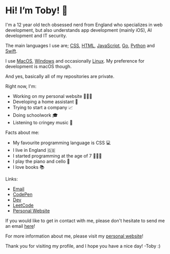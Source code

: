 <h1>
  Hi! I’m Toby! 👋
</h1>

I'm a 12 year old tech obsessed nerd from England who specializes in web development, but also understands app development (mainly iOS), AI development and IT security.

The main languages I use are;  <a href="https://en.wikipedia.org/wiki/CSS">CSS</a>, <a href="https://en.wikipedia.org/wiki/HTML">HTML</a>, <a href="https://en.wikipedia.org/wiki/JavaScript">JavaScript</a>, <a href="https://en.wikipedia.org/wiki/Go_(programming_language)">Go</a>, <a href="https://en.wikipedia.org/wiki/Python_(programming_language)">Python</a> and <a href="https://en.wikipedia.org/wiki/Swift_(programming_language)">Swift</a>.

I use <a href="https://en.wikipedia.org/wiki/MacOS">MacOS</a>, <a href="https://en.wikipedia.org/wiki/Microsoft_Windows"> Windows</a> and occasionally <a href="https://en.wikipedia.org/wiki/Linux">Linux</a>. My preference for development is macOS though.

And yes, basically all of my repositories are private.

Right now, I'm:
- Working on my personal website 👨🏻‍💻
- Developing a home assistant 🏡
- Trying to start a company 📈
- Doing schoolwork 🎓
- Listening to cringey music 🎼

Facts about me:
- My favourite programming language is CSS 💻
- I live in England 🇬🇧
- I started programming at the age of 7 🙍🏻‍♂️
- I play the piano and cello 🎵
- I love books 📚

Links:
- <a href="mailto:toby@tobyb.xyz">Email</a>
- <a href="https://codepen.io/itstobez">CodePen</a>
- <a href="https://dev.to/itstobez">Dev</a>
- <a href="https://leetcode.com/ItsTobez/">LeetCode</a>
- <a href="https://tobyb.xyz">Personal Website</a>
 
If you would like to get in contact with me, please don't hesitate to send me an email <a href="mailto:toby@tobyb.xyz">here</a>!

For more information about me, please visit my <a href="https://tobyb.xyz">personal website</a>!

Thank you for visiting my profile, and I hope you have a nice day! -Toby :)
